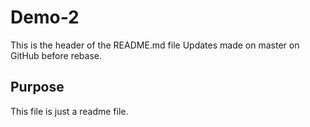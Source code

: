 # Demo-2

This is the header of the README.md file
Updates made on master on GitHub before rebase.

## Purpose

This file is just a readme file.

